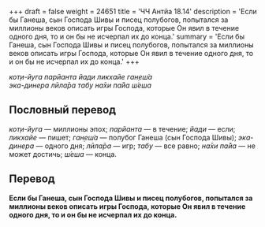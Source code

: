 +++
draft = false
weight = 24651
title = 'ЧЧ Антйа 18.14'
description = 'Если бы Ганеша, сын Господа Шивы и писец полубогов, попытался за миллионы веков описать игры Господа, которые Он явил в течение одного дня, то и он бы не исчерпал их до конца.'
summary = 'Если бы Ганеша, сын Господа Шивы и писец полубогов, попытался за миллионы веков описать игры Господа, которые Он явил в течение одного дня, то и он бы не исчерпал их до конца.'
+++

_кот̣и-йуга парйанта йади ликхайе ган̣еш́а  
эка-динера лӣла̄ра табу на̄хи па̄йа ш́еша_

## Пословный перевод

_кот̣и_\-_йуга_ — миллионы эпох; _парйанта_ — в течение; _йади_ — если; _ликхайе_ — пишет; _ган̣еш́а_ — полубог Ганеша (сын Господа Шивы); _эка_\-_динера_ — одного дня; _лӣла̄ра_ — игр; _табу_ — все равно; _на̄хи_ _па̄йа_ — не может достичь; _ш́еша_ — конца.

## Перевод

**Если бы Ганеша, сын Господа Шивы и писец полубогов, попытался за миллионы веков описать игры Господа, которые Он явил в течение одного дня, то и он бы не исчерпал их до конца.**
